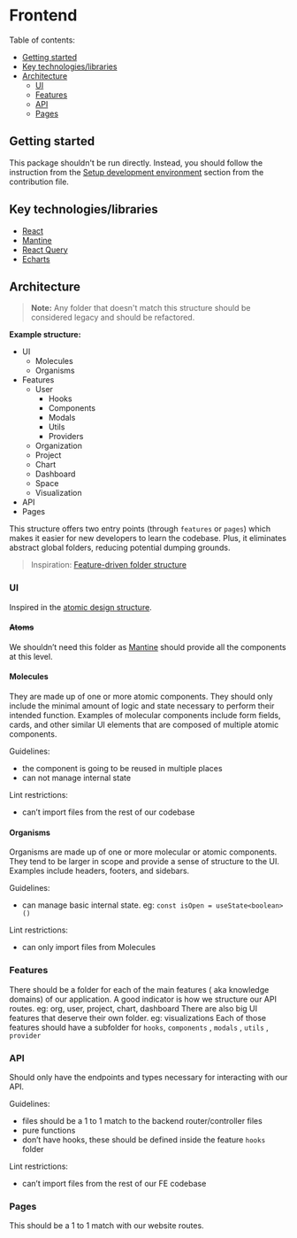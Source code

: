 # Frontend

Table of contents:

- [Getting started](#getting-started)
- [Key technologies/libraries](#key-technologieslibraries)
- [Architecture](#architecture)
    - [UI](#ui)
    - [Features](#features)
    - [API](#api)
    - [Pages](#pages)

## Getting started

This package shouldn't be run directly. Instead, you should follow the instruction from
the [Setup development environment](../../.github/CONTRIBUTING.md#setup-development-environment)
section from the contribution file.

## Key technologies/libraries

- [React](https://reactjs.org/)
- [Mantine](https://mantine.dev/)
- [React Query](https://react-query.tanstack.com/)
- [Echarts](https://echarts.apache.org/en/index.html)

## Architecture

> **Note:** Any folder that doesn't match this structure should be considered legacy and should be refactored.

**Example structure:**

- UI
    - Molecules
    - Organisms
- Features
    - User
        - Hooks
        - Components
        - Modals
        - Utils
        - Providers
    - Organization
    - Project
    - Chart
    - Dashboard
    - Space
    - Visualization
- API
- Pages

This structure offers two entry points (through `features` or `pages`) which makes it easier for new developers to learn
the codebase. Plus, it eliminates abstract global folders, reducing potential dumping grounds.

> Inspiration: [Feature-driven folder structure](https://profy.dev/article/react-folder-structure)

### UI

Inspired in
the [atomic design structure](https://bootcamp.uxdesign.cc/from-atoms-to-pages-implementing-atomic-design-in-react-2c91d1031e7c).

#### ~~Atoms~~

We shouldn’t need this folder as [Mantine](https://mantine.dev/) should provide all the components at this level.

#### Molecules

They are made up of one or more atomic components. They should only include the minimal amount of logic and state
necessary to perform their intended function. Examples of molecular components include form fields, cards, and other
similar UI elements that are composed of multiple atomic components.

Guidelines:

- the component is going to be reused in multiple places
- can not manage internal state

Lint restrictions:

- can’t import files from the rest of our codebase

#### Organisms

Organisms are made up of one or more molecular or atomic components. They tend to be larger in scope and provide a sense
of structure to the UI. Examples include headers, footers, and sidebars.

Guidelines:

- can manage basic internal state. eg: `const isOpen = useState<boolean>()`

Lint restrictions:

- can only import files from Molecules

### Features

There should be a folder for each of the main features ( aka knowledge domains) of our application. A good indicator is
how we structure our API routes. eg: org, user, project, chart, dashboard
There are also big UI features that deserve their own folder. eg: visualizations
Each of those features should have a subfolder for `hooks`, `components` , `modals` , `utils` , `provider`

### API

Should only have the endpoints and types necessary for interacting with our API.

Guidelines:

- files should be a 1 to 1 match to the backend router/controller files
- pure functions
- don’t have hooks, these should be defined inside the feature `hooks` folder

Lint restrictions:

- can’t import files from the rest of our FE codebase

### Pages

This should be a 1 to 1 match with our website routes.
